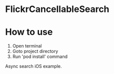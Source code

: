 # FlickrCancellableSearch

# How to use

1. Open terminal
2. Goto project directory
3. Run 'pod install' command

Async search iOS example.
